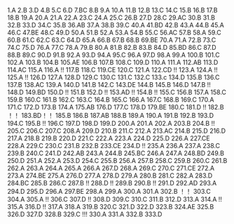 1.A
2.B
3.D
4.B
5.C
6.D
7.BC
8.B
9.A
10.A
11.B
12.B
13.C
14.C
15.B
16.B
17.B
18.B
19.A
20.A
21.A
22.A
23.C
24.A
25.C
26.B
27.D
28.C
29.AC
30.B
31.B
32.B
33.D
34.C
35.B
36.AB
37.A
38.B
39.C
40.A
41.BD
42.B
43.A
44.B
45.A
46.C
47.BE
48.C
49.D
50.A
51.B
52.A
53.A
54.B
55.C
56.AC
57.B
58.A
59.C
60.B
61.C
62.C
63.C
64.D
65.A
66.B
67.B
68.B
69.BE
70.A
71.A
72.B
73.C
74.C
75.D
76.A
77.C
78.A
79.B
80.A
81.B
82.B
83.B
84.D
85.BD
86.C
87.D
88.B
89.C
90.D
91.B
92.A
93.D
94.A
95.C
96.A
97.D
98.A
99.A
100.B
101.C
102.A
103.B
104.B
105.AE
106.B
107.B
108.C
109.D
110.A
111.A
112.AB
113.D
114.AC
115.A
116.A !!
117.B
118.C
119.CE
120.C
121.A
122.CD !!
123.A
124.A !!
125.A !!
126.D
127.A
128.D
129.C
130.C
131.C
132.C
133.c
134.D
135.B
136.C
137.B
138.AC
139.A
140.D
141.B
142.C
143.DE
144.B
145.B
146.D
147.B !!
148.D
149.BD
150.D !!
151.B
152.D !!
153.AD !!
154.B !!
155.C
156.B
157.A
158.C
159.B
160.C
161.B
162.C
163.C
164.B
165.C
166.A
167.C
168.B
169.C
170.A
171.C
172.D
173.B
174.A
175.AB
176.D
177.C
178.D
179.BE
180.C
181.D !!
182.B ！！
183.BD！！
185.B
186.B
187.AB
188.B
189.A
190.A
191.B
192.B
193.D
194.C
195.B !!
196.C
197.D
198.D
199.D
200.A
201.A
202.A
203.B
204.B !!
205.C
206.C
207.C
208.A
209.D
210.B
211.C
212.A
213.AC
214.B
215.D
216.D
217.A
218.B
219.B
220.D
221.C
222.A
223.A
224.D
225.D
226.A
227.CE
228.A
229.C
230.C
231.B
232.B
233.CE
234.D !!
235.A
236.A
237.A
238.C
239.B
240.C
241.D
242.AB
243.A
244.B
245.BC
246.A
247.A
248.BD
249.B
250.D
251.A
252.A
253.D
254.C
255.B
256.A
257.B
258.C
259.B
260.C
261.B
262.A
263.A
264.A
265.A
266.A
267.D
268.A
269.C
270.C
271.CE
272.A
273.A
274.BE
275.A
276.D
277.A
278.D
279.A
280.B
281.C
282.A
283.D
284.BC
285.B
286.C
287.B !!
288.D !!
289.B
290.B !!
291.D
292.AD 
293.A
294.D
295.D
296.A
297.BE
298.A
299.A
300.A
301.A
302.B ！！
303.C
304.A
305.A !!
306.C
307.D !!
308.D 
309.C
310.C
311.B
312.D
313.A
314.A !!
315.A
316.D !!
317.A
318.A
319.B
320.C
321.D
322.D
323.B
324.AE
325.B
326.D
327.D
328.B
329.C !!!
330.A
331.A
332.B
333.D
